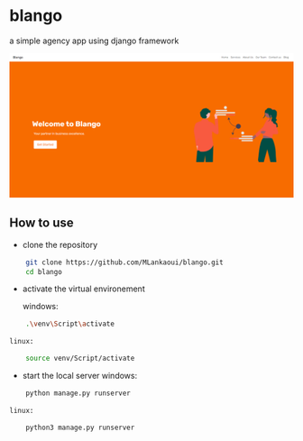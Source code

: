 # blango

a simple agency app using django framework

<p align="center">
  <a href="https://github.com/MLankaoui/blango"><img src="landing.png" alt="blango"></a>
</p>

## How to use

- clone the repository

```bash
    git clone https://github.com/MLankaoui/blango.git
    cd blango
```

- activate the virtual environement

  windows:

```bash
    .\venv\Script\activate
```

    linux:

```bash
    source venv/Script/activate
```

- start the local server
  windows:

```bash
    python manage.py runserver
```

    linux:

```bash
    python3 manage.py runserver

```
